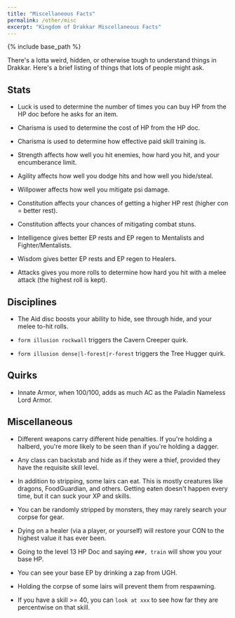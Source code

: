 ```yaml
---
title: "Miscellaneous Facts"
permalink: /other/misc
excerpt: "Kingdom of Drakkar Miscellaneous Facts"
---
```


{% include base_path %}

There's a lotta weird, hidden, or otherwise tough to understand things in Drakkar. Here's a brief listing of things that lots of people might ask.

## Stats

* Luck is used to determine the number of times you can buy HP from the HP doc before he asks for an item.

* Charisma is used to determine the cost of HP from the HP doc.

* Charisma is used to determine how effective paid skill training is.

* Strength affects how well you hit enemies, how hard you hit, and your encumberance limit.

* Agility affects how well you dodge hits and how well you hide/steal.

* Willpower affects how well you mitigate psi damage.

* Constitution affects your chances of getting a higher HP rest (higher con = better rest).

* Constitution affects your chances of mitigating combat stuns.

* Intelligence gives better EP rests and EP regen to Mentalists and Fighter/Mentalists.

* Wisdom gives better EP rests and EP regen to Healers.

* Attacks gives you more rolls to determine how hard you hit with a melee attack (the highest roll is kept).

## Disciplines

* The Aid disc boosts your ability to hide, see through hide, and your melee to-hit rolls.

* `form illusion rockwall` triggers the Cavern Creeper quirk.

* `form illusion dense|l-forest|r-forest` triggers the Tree Hugger quirk.

## Quirks

* Innate Armor, when 100/100, adds as much AC as the Paladin Nameless Lord Armor.

## Miscellaneous

* Different weapons carry different hide penalties. If you're holding a halberd, you're more likely to be seen than if you're holding a dagger.

* Any class can backstab and hide as if they were a thief, provided they have the requisite skill level.

* In addition to stripping, some lairs can eat. This is mostly creatures like dragons, FoodGuardian, and others. Getting eaten doesn't happen every time, but it can suck your XP and skills.

* You can be randomly stripped by monsters, they may rarely search your corpse for gear.

* Dying on a healer (via a player, or yourself) will restore your CON to the highest value it has ever been.

* Going to the level 13 HP Doc and saying `###, train` will show you your base HP.

* You can see your base EP by drinking a zap from UGH.

* Holding the corpse of some lairs will prevent them from respawning.

* If you have a skill >= 40, you can `look at xxx` to see how far they are percentwise on that skill.

